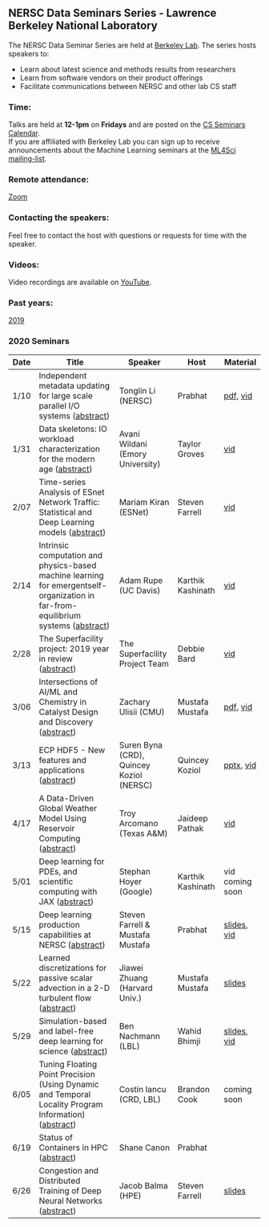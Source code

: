 ## NERSC Data Seminars Series - Lawrence Berkeley National Laboratory

The NERSC Data Seminar Series are held at [Berkeley Lab](https://www.lbl.gov/). The series hosts speakers to:
- Learn about latest science and methods results from researchers
- Learn from software vendors on their product offerings
- Facilitate communications between NERSC and other lab CS staff
  
### Time:
Talks are held at **12-1pm** on **Fridays** and are posted on the [CS Seminars Calendar](https://www.nersc.gov/events/cs-seminars/).  
If you are affiliated with Berkeley Lab you can sign up to receive announcements about the Machine Learning seminars at the [ML4Sci mailing-list](https://groups.google.com/a/lbl.gov/forum/#!forum/ml4sci).
 

### Remote attendance:
[Zoom](https://lbnl.zoom.us/j/985901166?pwd=bGNpUFJwVDg2aEg0S20rdHdiYTIwZz09)
 
### Contacting the speakers:
Feel free to contact the host with questions or requests for time with the speaker.

### Videos: 
Video recordings are available on [YouTube](https://www.youtube.com/playlist?list=PL20S5EeApOSvkewFIuz2scAEkbnBIlzYy).

### Past years: 
[2019](2019.md)

### 2020 Seminars
|Date |Title                |Speaker                 |Host               |Material       |
|-----|---------------------|------------------------|-------------------|-------------|
|1/10 |Independent metadata updating for large scale parallel I/O systems ([abstract](abstracts/2020-01-10.md))|Tonglin Li (NERSC)  |Prabhat   |[pdf][1], [vid][2]|
|1/31 |Data skeletons: IO workload characterization for the modern age    ([abstract](abstracts/2020-01-31.md))|Avani Wildani (Emory University)|Taylor Groves  | [vid][3]|
|2/07 |Time-series Analysis of ESnet Network Traffic: Statistical and Deep Learning models ([abstract](abstracts/2020-02-07.md))|Mariam Kiran (ESNet)|Steven Farrell  | [vid][4]|
|2/14 |Intrinsic computation and physics-based machine learning for emergentself-organization in far-from-equilibrium systems ([abstract](abstracts/2020-02-14.md))|Adam Rupe (UC Davis)|Karthik Kashinath| [vid][5]|
|2/28 |The Superfacility project: 2019 year in review ([abstract](abstracts/2020-02-28.md)) | The Superfacility Project Team| Debbie Bard| [vid][9]|
|3/06 |Intersections of AI/ML and Chemistry in Catalyst Design and Discovery ([abstract](abstracts/2020-03-06.md))|Zachary Ulisii (CMU)|Mustafa Mustafa| [pdf][6], [vid][7]|
|3/13 |ECP HDF5 - New features and applications ([abstract](abstracts/2020-03-13.md))|Suren Byna (CRD),  Quincey Koziol (NERSC)|Quincey Koziol| [pptx][8], [vid][10]|
|4/17 |A Data-Driven Global Weather Model Using Reservoir Computing ([abstract](abstracts/2020-04-17.md))|Troy Arcomano (Texas A&amp;M)|Jaideep Pathak|[vid][12]|
|5/01 |Deep learning for PDEs, and scientific computing with JAX ([abstract](abstracts/2020-05-01.md))|Stephan Hoyer (Google)|Karthik Kashinath| vid coming soon|
|5/15 |Deep learning production capabilities at NERSC ([abstract](abstracts/2020-05-15.md))|Steven Farrell &amp; Mustafa Mustafa|Prabhat| [slides][11], [vid][13]|
|5/22 |Learned discretizations for passive scalar advection in a 2-D turbulent flow ([abstract](abstracts/2020-05-22.md))|Jiawei Zhuang (Harvard Univ.)|Mustafa Mustafa| [slides][14]|
|5/29 |Simulation-based and label-free deep learning for science ([abstract](abstracts/2020-05-29.md))|Ben Nachmann (LBL)|Wahid Bhimji| [slides][15], [vid][16]|
|6/05 |Tuning Floating Point Precision (Using Dynamic and Temporal Locality Program Information) ([abstract](abstracts/2020-06-05.md))|Costin Iancu (CRD, LBL)|Brandon Cook| coming soon|
|6/19 |Status of Containers in HPC ([abstract](abstracts/2020-06-19.md)) |Shane Canon |Prabhat ||
|6/26 |Congestion and Distributed Training of Deep Neural Networks ([abstract](abstracts/2020-06-26.md)) |Jacob Balma (HPE) |Steven Farrell | [slides][17]|

[1]: https://drive.google.com/file/d/0B_vRw1QFsEicQVRuUDJpWmNFS3ZfRmNyc3pIbGFpeVdnWHZ3/view?usp=sharing
[2]: https://www.youtube.com/watch?v=f2pZ6vIKCnQ&list=PL20S5EeApOSvkewFIuz2scAEkbnBIlzYy&index=2
[3]: https://www.youtube.com/watch?v=1lvpEwIlk_8&list=PL20S5EeApOSvkewFIuz2scAEkbnBIlzYy&index=1
[4]: https://www.youtube.com/watch?v=CJp_oXcgerU&list=PL20S5EeApOSvkewFIuz2scAEkbnBIlzYy&index=7
[5]: https://www.youtube.com/watch?v=gjx2jm25gHs&list=PL20S5EeApOSvkewFIuz2scAEkbnBIlzYy&index=2&t=0s
[6]: https://drive.google.com/file/d/12FrB5KhGKAMjgIprbfJqE3J5y1whuWMT/view?usp=sharing
[7]: https://www.youtube.com/watch?v=cThCoWQn4-o&list=PL20S5EeApOSvkewFIuz2scAEkbnBIlzYy&index=2&t=0s
[8]: https://drive.google.com/file/d/1-R83QfIeZmByV-U1rqxHxFgh15WuMuJC/view
[9]: https://www.youtube.com/watch?v=tcQGohF9DCg&list=PL20S5EeApOSvkewFIuz2scAEkbnBIlzYy&index=3
[10]: https://www.youtube.com/watch?v=VxpkNFSwpgs&list=PL20S5EeApOSvkewFIuz2scAEkbnBIlzYy&index=2
[11]: https://docs.google.com/presentation/d/1tXf_F2V7qaP0uDMKulsgRPUo5R3-5TM1eQa09AJ1EO0/edit?usp=sharing
[12]: https://www.youtube.com/watch?v=Ujsk0dQnG1w&list=PL20S5EeApOSvkewFIuz2scAEkbnBIlzYy&index=1
[13]: https://www.youtube.com/watch?v=10ImerzWIkM&list=PL20S5EeApOSvkewFIuz2scAEkbnBIlzYy&index=2&t=0s
[14]: https://docs.google.com/presentation/d/1tFTjoJ_Ca6ABvCGBDsgba84h5YD6xve7HzzzYXn1uME/edit#slide=id.p
[15]: https://www.dropbox.com/s/ei197sfm8jcs7la/NERSCMay2020.pdf?dl=0
[16]: https://www.youtube.com/watch?v=1zlYYGP874I&list=PL20S5EeApOSvkewFIuz2scAEkbnBIlzYy&index=2
[17]: https://drive.google.com/file/d/1ITkmSVrNBrgjnbER_qh4pr4K9tkVtTnT/view?usp=sharing

